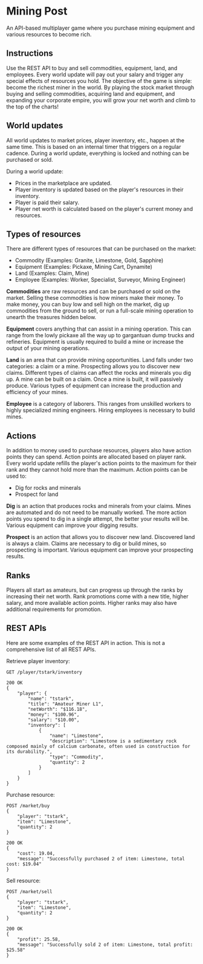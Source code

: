 # Mining Post
An API-based multiplayer game where you purchase mining equipment and various resources to become rich.

## Instructions
Use the REST API to buy and sell commodities, equipment, land, and employees. Every world update will pay out your salary and trigger any special effects of resources you hold. The objective of the game is simple: become the richest miner in the world. By playing the stock market through buying and selling commodities, acquiring land and equipment, and expanding your corporate empire, you will grow your net worth and climb to the top of the charts!

## World updates
All world updates to market prices, player inventory, etc., happen at the same time. This is based on an internal timer that triggers on a regular cadence. During a world update, everything is locked and nothing can be purchased or sold.

During a world update:
- Prices in the marketplace are updated.
- Player inventory is updated based on the player's resources in their inventory.
- Player is paid their salary.
- Player net worth is calculated based on the player's current money and resources.

## Types of resources
There are different types of resources that can be purchased on the market:
- Commodity (Examples: Granite, Limestone, Gold, Sapphire)
- Equipment (Examples: Pickaxe, Mining Cart, Dynamite)
- Land (Examples: Claim, Mine)
- Employee (Examples: Worker, Specialist, Surveyor, Mining Engineer)

**Commodities** are raw resources and can be purchased or sold on the market. Selling these commodities is how miners make their money. To make money, you can buy low and sell high on the market, dig up commodities from the ground to sell, or run a full-scale mining operation to unearth the treasures hidden below.

**Equipment** covers anything that can assist in a mining operation. This can range from the lowly pickaxe all the way up to gargantuan dump trucks and refineries. Equipment is usually required to build a mine or increase the output of your mining operations.

**Land** is an area that can provide mining opportunities. Land falls under two categories: a claim or a mine. Prospecting allows you to discover new claims. Different types of claims can affect the rocks and minerals you dig up. A mine can be built on a claim. Once a mine is built, it will passively produce. Various types of equipment can increase the production and efficiency of your mines.

**Employee** is a category of laborers. This ranges from unskilled workers to highly specialized mining engineers. Hiring employees is necessary to build mines.

## Actions
In addition to money used to purchase resources, players also have action points they can spend. Action points are allocated based on player rank. Every world update refills the player's action points to the maximum for their rank and they cannot hold more than the maximum. Action points can be used to:
- Dig for rocks and minerals
- Prospect for land

**Dig** is an action that produces rocks and minerals from your claims. Mines are automated and do not need to be manually worked. The more action points you spend to dig in a single attempt, the better your results will be. Various equipment can improve your digging results.

**Prospect** is an action that allows you to discover new land. Discovered land is always a claim. Claims are necessary to dig or build mines, so prospecting is important. Various equipment can improve your prospecting results.

## Ranks
Players all start as amateurs, but can progress up through the ranks by increasing their net worth. Rank promotions come with a new title, higher salary, and more available action points. Higher ranks may also have additional requirements for promotion.

## REST APIs
Here are some examples of the REST API in action. This is not a comprehensive list of all REST APIs.

Retrieve player inventory:
```
GET /player/tstark/inventory

200 OK
{
    "player": {
        "name": "tstark",
        "title": "Amateur Miner L1",
        "netWorth": "$116.18",
        "money": "$100.96",
        "salary": "$10.00",
        "inventory": [
            {
                "name": "Limestone",
                "description": "Limestone is a sedimentary rock composed mainly of calcium carbonate, often used in construction for its durability.",
                "type": "Commodity",
                "quantity": 2
            }
        ]
    }
}
```

Purchase resource:
```
POST /market/buy
{
    "player": "tstark",
    "item": "Limestone",
    "quantity": 2
}

200 OK
{
    "cost": 19.04,
    "message": "Successfully purchased 2 of item: Limestone, total cost: $19.04"
}
```

Sell resource:
```
POST /market/sell
{
    "player": "tstark",
    "item": "Limestone",
    "quantity": 2
}

200 OK
{
    "profit": 25.58,
    "message": "Successfully sold 2 of item: Limestone, total profit: $25.58"
}
```
